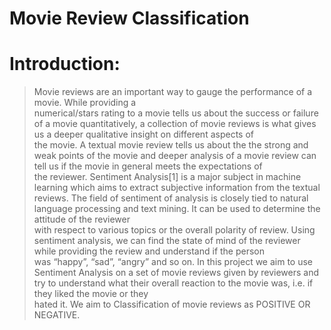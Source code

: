 # Movie Review Classification
# Introduction:
>Movie	reviews	are	an	important	way	to	gauge	the	performance	of	a	movie.		While	providing	a	
numerical/stars	rating	to	a	movie	tells us	about	the	success	or failure	of	a	movie	quantitatively,	
a	collection	of	movie	reviews	is	what	gives	us	a	deeper	qualitative	insight	on	different	aspects	of	
the movie.	A	textual	movie	review	tells	us	about	the	the	strong	and	weak	points	of	the	movie	and	
deeper analysis	of	a	movie	review	can	tell	us	if	the	movie	in	general	meets	the	expectations	of	
the	reviewer.
Sentiment	 Analysis[1] is	 a	major	 subject	 in	machine	 learning	 which	 aims	 to	 extract	 subjective	
information	from	the	textual	reviews.	The	field	of	sentiment	of	analysis	is	closely	tied	to natural	
language	processing	and	text	mining.	It	can	be	used to determine	the	attitude	of	the	reviewer	
with	respect	to	various	topics or	the	overall	polarity	of	review.	Using	sentiment	analysis,	we	can	
find	the	state	of	mind of	the	reviewer	while	providing	the	review	and	understand	if	the	person	
was	“happy”,	“sad”,	“angry”	and	so	on.	
In	this	project	we	aim	to	use	Sentiment	Analysis	on	a	set	of	movie	reviews	given	by	reviewers	and	
try	to	understand	what	their	overall	reaction	to	the	movie was, i.e. if	they	liked	the	movie	or	they	
hated	it.	We	aim	 to
Classification of movie reviews as POSITIVE OR NEGATIVE.
